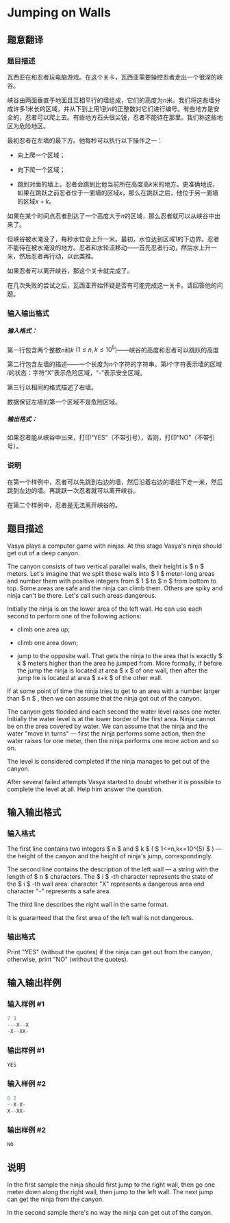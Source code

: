 # Jumping on Walls

## 题意翻译

### 题目描述

瓦西亚在和忍者玩电脑游戏。在这个关卡，瓦西亚需要操控忍者走出一个很深的峡谷。

峡谷由两面垂直于地面且互相平行的墙组成，它们的高度为$n$米。我们将这些墙分成许多$1$米长的区域，并从下到上用$1$到$n$的正整数对它们进行编号。有些地方是安全的，忍者可以爬上去。有些地方石头很尖锐，忍者不能待在那里。我们称这些地区为危险地区。

最初忍者在左墙的最下方。他每秒可以执行以下操作之一：

* 向上爬一个区域；

* 向下爬一个区域；

* 跳到对面的墙上。忍者会跳到比他当前所在高度高$k$米的地方。更准确地说，如果在跳跃之前忍者位于一面墙的区域$x$，那么在跳跃之后，他位于另一面墙的区域$x + k$。

如果在某个时间点忍者到达了一个高度大于$n$的区域，那么忍者就可以从峡谷中出来了。

但峡谷被水淹没了，每秒水位会上升一米。最初，水位达到区域$1$的下边界。忍者不能待在被水淹没的地方。忍者和水轮流移动——首先忍者行动，然后水上升一米，然后忍者再行动，以此类推。

如果忍者可以离开峡谷，那这个关卡就完成了。

在几次失败的尝试之后，瓦西亚开始怀疑是否有可能完成这一关卡。请回答他的问题。

### 输入输出格式

##### 输入格式：

第一行包含两个整数$n$和$k$ $(1 \leq n ,k \leq 10^5)$——峡谷的高度和忍者可以跳跃的高度

第二行包含左墙的描述——一个长度为$n$个字符的字符串。第$i$个字符表示墙的区域$i$的状态：字符“X”表示危险区域，“-”表示安全区域。

第三行以相同的格式描述了右墙。

数据保证左墙的第一个区域不是危险区域。

##### 输出格式：

如果忍者能从峡谷中出来，打印“YES”（不带引号），否则，打印“NO”（不带引号）。

### 说明

在第一个样例中，忍者可以先跳到右边的墙，然后沿着右边的墙往下走一米，然后跳到左边的墙。再跳跃一次忍者就可以离开峡谷。

在第二个样例中，忍者是无法离开峡谷的。

## 题目描述

Vasya plays a computer game with ninjas. At this stage Vasya's ninja should get out of a deep canyon.

The canyon consists of two vertical parallel walls, their height is $ n $ meters. Let's imagine that we split these walls into $ 1 $ meter-long areas and number them with positive integers from $ 1 $ to $ n $ from bottom to top. Some areas are safe and the ninja can climb them. Others are spiky and ninja can't be there. Let's call such areas dangerous.

Initially the ninja is on the lower area of the left wall. He can use each second to perform one of the following actions:

- climb one area up;

- climb one area down;

- jump to the opposite wall. That gets the ninja to the area that is exactly $ k $ meters higher than the area he jumped from. More formally, if before the jump the ninja is located at area $ x $ of one wall, then after the jump he is located at area $ x+k $ of the other wall.

If at some point of time the ninja tries to get to an area with a number larger than $ n $ , then we can assume that the ninja got out of the canyon.

The canyon gets flooded and each second the water level raises one meter. Initially the water level is at the lower border of the first area. Ninja cannot be on the area covered by water. We can assume that the ninja and the water "move in turns" — first the ninja performs some action, then the water raises for one meter, then the ninja performs one more action and so on.

The level is considered completed if the ninja manages to get out of the canyon.

After several failed attempts Vasya started to doubt whether it is possible to complete the level at all. Help him answer the question.

## 输入输出格式

### 输入格式

The first line contains two integers $ n $ and $ k $ ( $ 1<=n,k<=10^{5} $ ) — the height of the canyon and the height of ninja's jump, correspondingly.

The second line contains the description of the left wall — a string with the length of $ n $ characters. The $ i $ -th character represents the state of the $ i $ -th wall area: character "X" represents a dangerous area and character "-" represents a safe area.

The third line describes the right wall in the same format.

It is guaranteed that the first area of the left wall is not dangerous.

### 输出格式

Print "YES" (without the quotes) if the ninja can get out from the canyon, otherwise, print "NO" (without the quotes).

## 输入输出样例

### 输入样例 #1

```cpp
7 3
---X--X
-X--XX-

```
### 输出样例 #1

```cpp
YES

```
### 输入样例 #2

```cpp
6 2
--X-X-
X--XX-

```
### 输出样例 #2

```cpp
NO

```
## 说明

In the first sample the ninja should first jump to the right wall, then go one meter down along the right wall, then jump to the left wall. The next jump can get the ninja from the canyon.

In the second sample there's no way the ninja can get out of the canyon.

